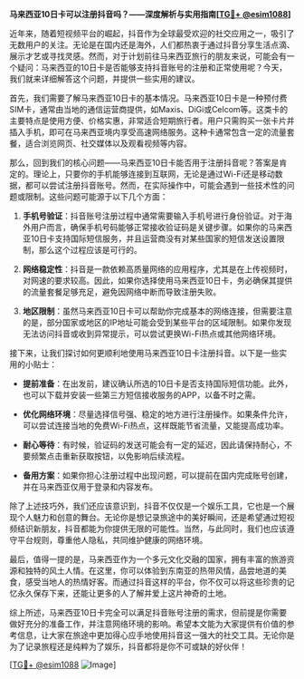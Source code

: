 **马来西亚10日卡可以注册抖音吗？——深度解析与实用指南[[TG💪+ @esim1088](https://t.me/s/esim1088)]**

近年来，随着短视频平台的崛起，抖音作为全球最受欢迎的社交应用之一，吸引了无数用户的关注。无论是在国内还是海外，人们都热衷于通过抖音分享生活点滴、展示才艺或寻找灵感。然而，对于计划前往马来西亚旅行的朋友来说，可能会有一个疑问：马来西亚的10日卡是否能够支持抖音账号的注册和正常使用呢？今天，我们就来详细解答这个问题，并提供一些实用的建议。

首先，我们需要了解马来西亚10日卡的基本情况。马来西亚10日卡是一种预付费SIM卡，通常由当地的通信运营商提供，如Maxis、DiGi或Celcom等。这类卡的主要特点是使用方便、价格实惠，非常适合短期旅行者。用户只需购买一张卡片并插入手机，即可在马来西亚境内享受高速网络服务。这种卡通常包含一定的流量套餐，适合浏览网页、社交媒体以及观看视频等内容。

那么，回到我们的核心问题——马来西亚10日卡能否用于注册抖音呢？答案是肯定的。理论上，只要你的手机能够连接到互联网，无论是通过Wi-Fi还是移动数据，都可以尝试注册抖音账号。然而，在实际操作中，可能会遇到一些技术性的问题或限制。这些问题可能源于以下几个方面：

1. **手机号验证**：抖音账号注册过程中通常需要输入手机号进行身份验证。对于海外用户而言，确保手机号码能够正常接收验证码是关键步骤。如果你的马来西亚10日卡支持国际短信服务，并且运营商没有对某些国家的短信发送设置限制，那么这个过程应该是可行的。

2. **网络稳定性**：抖音是一款依赖高质量网络的应用程序，尤其是在上传视频时，对网速的要求较高。因此，如果你选择使用马来西亚10日卡，务必确保其提供的流量套餐足够充足，避免因网络中断而导致注册失败。

3. **地区限制**：虽然马来西亚10日卡可以帮助你完成基本的网络连接，但需要注意的是，部分国家或地区的IP地址可能会受到某些平台的区域限制。如果你发现无法访问抖音或收到异常提示，可以尝试更换Wi-Fi热点或其他网络环境。

接下来，让我们探讨如何更顺利地使用马来西亚10日卡注册抖音。以下是一些实用的小贴士：

- **提前准备**：在出发前，建议确认所选的10日卡是否支持国际短信功能。此外，也可以下载并安装一些第三方短信接收服务的APP，以备不时之需。
  
- **优化网络环境**：尽量选择信号强、稳定的地方进行注册操作。如果条件允许，可以尝试连接当地的免费Wi-Fi热点，这样既能节省流量，又能提高成功率。

- **耐心等待**：有时候，验证码的发送可能会有一定的延迟，因此请保持耐心，不要频繁点击重新获取按钮，以免影响后续流程。

- **备用方案**：如果你担心注册过程中出现问题，可以提前在国内完成账号创建，并在马来西亚仅用于登录和内容发布。

除了上述技巧外，我们还应该意识到，抖音不仅仅是一个娱乐工具，它也是一个展现个人魅力和创意的舞台。无论你是想记录旅途中的美好瞬间，还是希望通过短视频结识新朋友，抖音都能为你提供无限的可能性。当然，与此同时，我们也应该遵守平台规则，尊重他人隐私，共同维护健康的网络环境。

最后，值得一提的是，马来西亚作为一个多元文化交融的国家，拥有丰富的旅游资源和独特的风土人情。在这里，你可以体验到东南亚的热带风情，品尝地道的美食，感受当地人的热情好客。而通过抖音这样的平台，你不仅可以将这些珍贵的记忆永久保存下来，还能让更多的人了解并爱上这片神奇的土地。

综上所述，马来西亚10日卡完全可以满足抖音账号注册的需求，但前提是你需要做好充分的准备工作，并注意网络环境的影响。希望本文能为大家提供有价值的参考信息，让大家在旅途中更加得心应手地使用抖音这一强大的社交工具。无论你是为了记录旅程还是纯粹为了娱乐，抖音都将是你不可或缺的好伙伴！

[[TG💪+ @esim1088](https://t.me/s/esim1088) ![Image](https://i.postimg.cc/4NQfJmqS/Snipaste-2025-05-13-00-14-12.png)]